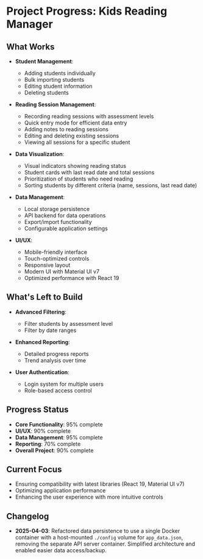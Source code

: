 # Project Progress: Kids Reading Manager

## What Works
- **Student Management**:
  - Adding students individually
  - Bulk importing students
  - Editing student information
  - Deleting students
  
- **Reading Session Management**:
  - Recording reading sessions with assessment levels
  - Quick entry mode for efficient data entry
  - Adding notes to reading sessions
  - Editing and deleting existing sessions
  - Viewing all sessions for a specific student
  
- **Data Visualization**:
  - Visual indicators showing reading status
  - Student cards with last read date and total sessions
  - Prioritization of students who need reading
  - Sorting students by different criteria (name, sessions, last read date)
  
- **Data Management**:
  - Local storage persistence
  - API backend for data operations
  - Export/import functionality
  - Configurable application settings
  
- **UI/UX**:
  - Mobile-friendly interface
  - Touch-optimized controls
  - Responsive layout
  - Modern UI with Material UI v7
  - Optimized performance with React 19

## What's Left to Build
- **Advanced Filtering**:
  - Filter students by assessment level
  - Filter by date ranges
  
- **Enhanced Reporting**:
  - Detailed progress reports
  - Trend analysis over time
  
- **User Authentication**:
  - Login system for multiple users
  - Role-based access control

## Progress Status
- **Core Functionality**: 95% complete
- **UI/UX**: 90% complete
- **Data Management**: 95% complete
- **Reporting**: 70% complete
- **Overall Project**: 90% complete

## Current Focus
- Ensuring compatibility with latest libraries (React 19, Material UI v7)
- Optimizing application performance
- Enhancing the user experience with more intuitive controls

## Changelog

- **2025-04-03**: Refactored data persistence to use a single Docker container with a host-mounted `./config` volume for `app_data.json`, removing the separate API server container. Simplified architecture and enabled easier data access/backup.